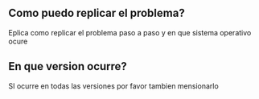 ## Como puedo replicar el problema?
Eplica como replicar el problema paso a paso y en que sistema operativo ocure
## En que version ocurre?
SI ocurre en todas las versiones por favor tambien mensionarlo
